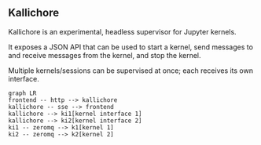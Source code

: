 
## Kallichore

Kallichore is an experimental, headless supervisor for Jupyter kernels. 

It exposes a JSON API that can be used to start a kernel, send messages to and receive messages from the kernel, and stop the kernel. 

Multiple kernels/sessions can be supervised at once; each receives its own interface. 

```mermaid
graph LR
frontend -- http --> kallichore
kallichore -- sse --> frontend
kallichore --> ki1[kernel interface 1]
kallichore --> ki2[kernel interface 2]
ki1 -- zeromq --> k1[kernel 1]
ki2 -- zeromq --> k2[kernel 2]
```
